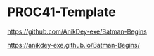 # PROC41-Template

https://github.com/AnikDey-exe/Batman-Begins

https://anikdey-exe.github.io/Batman-Begins/
